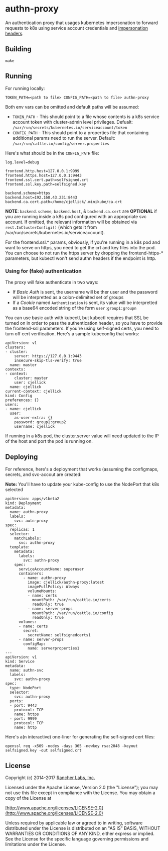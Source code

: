 authn-proxy
========

An authentication proxy that usages kubernetes impersonation to forward requests to k8s using service account credentials and [impersonation headers](https://kubernetes.io/docs/admin/authentication/#user-impersonation).

## Building

`make`


## Running

For running locally:
```
TOKEN_PATH=<path to file> CONFIG_PATH=<path to file> authn-proxy
```

Both env vars can be omitted and default paths will be assumed:
- `TOKEN_PATH` - This should point to a file whose contents is a k8s service account token with cluster-admin level privileges. Defualt: `/var/run/secrets/kubernetes.io/serviceaccount/token`
- `CONFIG_PATH` - This should point to a properties file that containing additional params need to run the server. Default: `/var/run/cattle.io/config/server.properties`


Here's what should be in the `CONFIG_PATH` file:
```
log.level=debug

frontend.http.host=127.0.0.1:9999
frontend.https.host=127.0.0.1:9443
frontend.ssl.cert.path=selfsigned.crt
frontend.ssl.key.path=selfsigned.key

backend.scheme=https
backend.host=192.168.43.231:8443 
backend.ca.cert.path=/home/cjellick/.minikube/ca.crt
```
**NOTE**: `backend.scheme`, `backend.host`, & `backend.ca.cert` are **OPTIONAL** if you are running inside a k8s pod configured with an appropriate svc account. If omitted, the relevant information will be obtained via `rest.InClusterConfigi()` (which gets it from /var/run/secrets/kubernetes.io/serviceaccount).

For the frontend.ssl.* params, obviously, if you're running in a k8s pod and want to serve on https, you need to get the crt and key files into the pod. You can choose to not run the https server by dropping the frontend-https-\* parameters, but kubectl won't send authn headers if the endpoint is http.

### Using for (fake) authentication

The proxy will fake authenticate in two ways:
- If *Basic Auth* is sent, the username will be ther user and the password will be interpretted as a colon-delimited set of groups
- If a *Cookie* named `Authentication` is sent, its value will be interpretted as a base64 encoded string of the form `user:group1:groupn`


You can use basic auth with kubectl, but kubectl requires that SSL be turned on in order to pass the authentication header, so you have to provide the frontend-ssl parameters.
If you're using self-signed certs, you need to turn off cert verification. Here's a sample kubeconfig that works:
```
apiVersion: v1
clusters:
- cluster:
    server: https://127.0.0.1:9443
    insecure-skip-tls-verify: true
  name: master
contexts:
- context:
    cluster: master
    user: cjellick
  name: cjellick
current-context: cjellick
kind: Config
preferences: {}
users:
- name: cjellick
  user:
    as-user-extra: {}
    password: group1:group2
    username: cjellick
```
If running in a k8s pod, the cluster.server value will need updated to the IP of the host and port the pod is running on.

## Deploying
For reference, here's a deployment that works (assuming the configmaps, secrets, and svc-accout are created:

**Note:** You'll have to update your kube-config to use the NodePort that k8s selected
```
apiVersion: apps/v1beta2
kind: Deployment
metadata:
  name: authn-proxy
  labels:
    svc: autn-proxy
spec:
  replicas: 1
  selector:
    matchLabels:
      svc: authn-proxy
  template:
    metadata:
      labels:
        svc: authn-proxy
    spec:
      serviceAccountName: superuser
      containers:
        - name: authn-proxy
          image: cjellick/authn-proxy:latest
          imagePullPolicy: Always
          volumeMounts:
          - name: certs
            mountPath: /var/run/cattle.io/certs
            readOnly: true
          - name: server-props
            mountPath: /var/run/cattle.io/config
            readOnly: true
      volumes:
      - name: certs
        secret:
          secretName: selfsignedcerts1
      - name: server-props
        configMap:
          name: serverproperties1
---
apiVersion: v1
kind: Service
metadata:
  name: authn-svc
  labels:
    svc: authn-proxy
spec:
  type: NodePort
  selector:
    svc: authn-proxy
  ports:
  - port: 9443
    protocol: TCP
    name: https
  - port: 9999
    protocol: TCP
    name: http
```


Here's a(n interactive) one-liner for generating the self-signed cert files:
```
openssl req -x509 -nodes -days 365 -newkey rsa:2048 -keyout selfsigned.key -out selfsigned.crt
```

## License
Copyright (c) 2014-2017 [Rancher Labs, Inc.](http://rancher.com)

Licensed under the Apache License, Version 2.0 (the "License");
you may not use this file except in compliance with the License.
You may obtain a copy of the License at

[http://www.apache.org/licenses/LICENSE-2.0](http://www.apache.org/licenses/LICENSE-2.0)

Unless required by applicable law or agreed to in writing, software
distributed under the License is distributed on an "AS IS" BASIS,
WITHOUT WARRANTIES OR CONDITIONS OF ANY KIND, either express or implied.
See the License for the specific language governing permissions and
limitations under the License.
